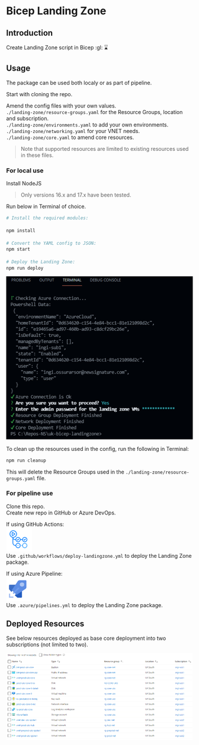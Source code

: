# Bicep Landing Zone

## Introduction
Create Landing Zone script in Bicep
:gl:
⌛

## Usage
The package can be used both localy or as part of pipeline.

Start with cloning the repo.  

Amend the config files with your own values.  
`./landing-zone/resource-groups.yaml` for the Resource Groups, location and subscription.  
`./landing-zone/environments.yaml` to add your own environments.  
`./landing-zone/networking.yaml` for your VNET needs.  
`./landing-zone/core.yaml` to amend core resources.  

>Note that supported resources are limited to existing resources used in these files.  

### For local use
Install NodeJS  
>Only versions 16.x and 17.x have been tested.  

Run below in Terminal of choice.  
```bash
# Install the required modules:  

npm install

# Convert the YAML config to JSON:  
npm start

# Deploy the Landing Zone:  
npm run deploy
```  
![console](.attachments/console.png)  

To clean up the resources used in the config, run the following in Terminal:  
```bash
npm run cleanup
```
This will delete the Resource Groups used in the `./landing-zone/resource-groups.yaml` file.  

### For pipeline use  
Clone this repo.  
Create new repo in GitHub or Azure DevOps.  

If using GitHub Actions:  
![console](.attachments/actions.png)  
Use `.github/workflows/deploy-landingzone.yml` to deploy the Landing Zone package.  

If using Azure Pipeline:  
![console](.attachments/pipeline.png)  
Use `.azure/pipelines.yml` to deploy the Landing Zone package.  


## Deployed Resources  
See below resources deployed as base core deployment into two subscriptions (not limited to two).

![resources](.attachments/resources.png)  

